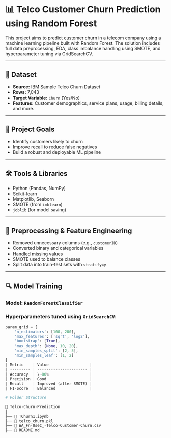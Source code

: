 # 📊 Telco Customer Churn Prediction using Random Forest

This project aims to predict customer churn in a telecom company using a machine learning pipeline built with Random Forest. The solution includes full data preprocessing, EDA, class imbalance handling using SMOTE, and hyperparameter tuning via GridSearchCV.

---

## 📁 Dataset

- **Source:** IBM Sample Telco Churn Dataset
- **Rows:** 7,043
- **Target Variable:** `Churn` (Yes/No)
- **Features:** Customer demographics, service plans, usage, billing details, and more.

---

## 🎯 Project Goals

- Identify customers likely to churn
- Improve recall to reduce false negatives
- Build a robust and deployable ML pipeline

---

## 🛠️ Tools & Libraries

- Python (Pandas, NumPy)
- Scikit-learn
- Matplotlib, Seaborn
- SMOTE (from `imblearn`)
- `joblib` (for model saving)

---

## 🧪 Preprocessing & Feature Engineering

- Removed unnecessary columns (e.g., `customerID`)
- Converted binary and categorical variables
- Handled missing values
- SMOTE used to balance classes
- Split data into train-test sets with `stratify=y`

---

## 🔍 Model Training

### Model: `RandomForestClassifier`

### Hyperparameters tuned using `GridSearchCV`:
```python
param_grid = {
    'n_estimators': [100, 200],
    'max_features': ['sqrt', 'log2'],
    'bootstrap': [True],
    'max_depth': [None, 10, 20],
    'min_samples_split': [2, 5],
    'min_samples_leaf': [1, 2]
}
| Metric    | Value                  |
| --------- | ---------------------- |
| Accuracy  | \~80%                  |
| Precision | Good                   |
| Recall    | Improved (after SMOTE) |
| F1-Score  | Balanced               |

# Folder Structure

📁 Telco-Churn-Prediction
│
├── 📄 TChurn1.ipynb
├── 📄 telco_churn.pkl
├── 📄 WA_Fn-UseC_-Telco-Customer-Churn.csv
├── 📄 README.md
